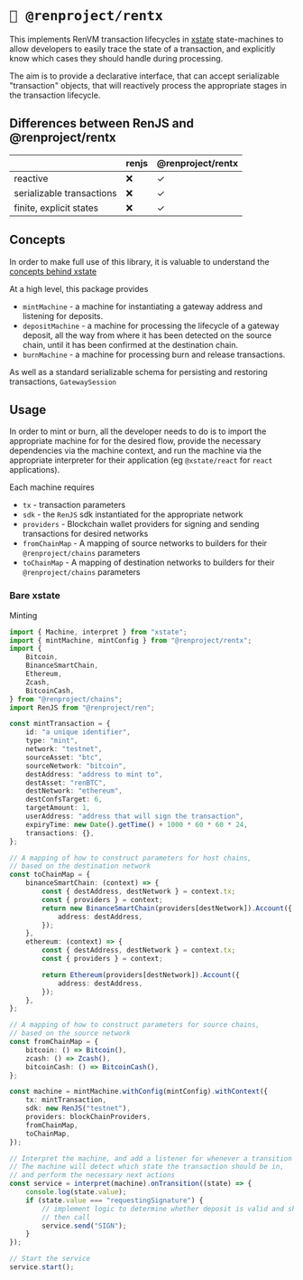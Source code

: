 # `🤖 @renproject/rentx`

This implements RenVM transaction lifecycles in [xstate](https://xstate.js.org) state-machines to allow developers to easily trace the state of a transaction, and explicitly know which cases they should handle during processing.

The aim is to provide a declarative interface, that can accept serializable "transaction" objects, that will reactively process the appropriate stages in the transaction lifecycle.

## Differences between RenJS and @renproject/rentx

|                           | renjs | @renproject/rentx |
| ------------------------- | ----- | ----------------- |
| reactive                  | ❌    | ✓                 |
| serializable transactions | ❌    | ✓                 |
| finite, explicit states   | ❌    | ✓                 |

## Concepts

In order to make full use of this library, it is valuable to understand the [concepts behind xstate](https://xstate.js.org/docs/about/concepts.html#finite-state-machines)

At a high level, this package provides

-   `mintMachine` - a machine for instantiating a gateway address and listening for deposits.
-   `depositMachine` - a machine for processing the lifecycle of a gateway deposit, all the way from where it has been detected on the source chain, until it has been confirmed at the destination chain.
-   `burnMachine` - a machine for processing burn and release transactions.

As well as a standard serializable schema for persisting and restoring transactions, `GatewaySession`

## Usage

In order to mint or burn, all the developer needs to do is to import the appropriate machine for for the desired flow, provide the necessary dependencies via the machine context, and run the machine via the appropriate interpreter for their application (eg `@xstate/react` for `react` applications).

Each machine requires

-   `tx` - transaction parameters
-   `sdk` - the `RenJS` sdk instantiated for the appropriate network
-   `providers` - Blockchain wallet providers for signing and sending transactions for desired networks
-   `fromChainMap` - A mapping of source networks to builders for their `@renproject/chains` parameters
-   `toChainMap` - A mapping of destination networks to builders for their `@renproject/chains` parameters

### Bare xstate

Minting

```typescript
import { Machine, interpret } from "xstate";
import { mintMachine, mintConfig } from "@renproject/rentx";
import {
    Bitcoin,
    BinanceSmartChain,
    Ethereum,
    Zcash,
    BitcoinCash,
} from "@renproject/chains";
import RenJS from "@renproject/ren";

const mintTransaction = {
    id: "a unique identifier",
    type: "mint",
    network: "testnet",
    sourceAsset: "btc",
    sourceNetwork: "bitcoin",
    destAddress: "address to mint to",
    destAsset: "renBTC",
    destNetwork: "ethereum",
    destConfsTarget: 6,
    targetAmount: 1,
    userAddress: "address that will sign the transaction",
    expiryTime: new Date().getTime() + 1000 * 60 * 60 * 24,
    transactions: {},
};

// A mapping of how to construct parameters for host chains,
// based on the destination network
const toChainMap = {
    binanceSmartChain: (context) => {
        const { destAddress, destNetwork } = context.tx;
        const { providers } = context;
        return new BinanceSmartChain(providers[destNetwork]).Account({
            address: destAddress,
        });
    },
    ethereum: (context) => {
        const { destAddress, destNetwork } = context.tx;
        const { providers } = context;

        return Ethereum(providers[destNetwork]).Account({
            address: destAddress,
        });
    },
};

// A mapping of how to construct parameters for source chains,
// based on the source network
const fromChainMap = {
    bitcoin: () => Bitcoin(),
    zcash: () => Zcash(),
    bitcoinCash: () => BitcoinCash(),
};

const machine = mintMachine.withConfig(mintConfig).withContext({
    tx: mintTransaction,
    sdk: new RenJS("testnet"),
    providers: blockChainProviders,
    fromChainMap,
    toChainMap,
});

// Interpret the machine, and add a listener for whenever a transition occurs.
// The machine will detect which state the transaction should be in,
// and perform the necessary next actions
const service = interpret(machine).onTransition((state) => {
    console.log(state.value);
    if (state.value === "requestingSignature") {
        // implement logic to determine whether deposit is valid and should be signed
        // then call
        service.send("SIGN");
    }
});

// Start the service
service.start();
```
